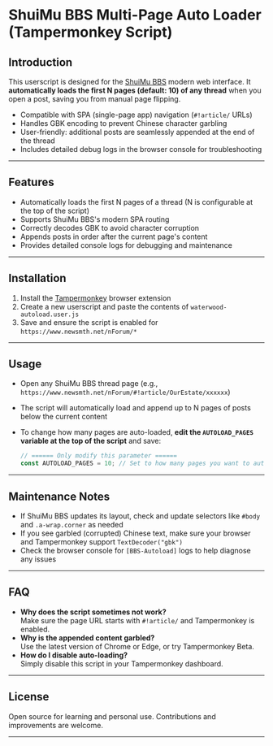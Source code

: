 # ShuiMu BBS Multi-Page Auto Loader (Tampermonkey Script)

## Introduction

This userscript is designed for the [ShuiMu BBS](https://www.newsmth.net/) modern web interface. It **automatically loads the first N pages (default: 10) of any thread** when you open a post, saving you from manual page flipping.

- Compatible with SPA (single-page app) navigation (`#!article/` URLs)
- Handles GBK encoding to prevent Chinese character garbling
- User-friendly: additional posts are seamlessly appended at the end of the thread
- Includes detailed debug logs in the browser console for troubleshooting

---

## Features

- Automatically loads the first N pages of a thread (N is configurable at the top of the script)
- Supports ShuiMu BBS's modern SPA routing
- Correctly decodes GBK to avoid character corruption
- Appends posts in order after the current page's content
- Provides detailed console logs for debugging and maintenance

---

## Installation

1. Install the [Tampermonkey](https://www.tampermonkey.net/) browser extension
2. Create a new userscript and paste the contents of `waterwood-autoload.user.js`
3. Save and ensure the script is enabled for `https://www.newsmth.net/nForum/*`

---

## Usage

- Open any ShuiMu BBS thread page (e.g., `https://www.newsmth.net/nForum/#!article/OurEstate/xxxxxx`)
- The script will automatically load and append up to N pages of posts below the current content
- To change how many pages are auto-loaded, **edit the `AUTOLOAD_PAGES` variable at the top of the script** and save:

    ```javascript
    // ====== Only modify this parameter ======
    const AUTOLOAD_PAGES = 10; // Set to how many pages you want to auto-load
    ```

---

## Maintenance Notes

- If ShuiMu BBS updates its layout, check and update selectors like `#body` and `.a-wrap.corner` as needed
- If you see garbled (corrupted) Chinese text, make sure your browser and Tampermonkey support `TextDecoder("gbk")`
- Check the browser console for `[BBS-Autoload]` logs to help diagnose any issues

---

## FAQ

- **Why does the script sometimes not work?**  
  Make sure the page URL starts with `#!article/` and Tampermonkey is enabled.
- **Why is the appended content garbled?**  
  Use the latest version of Chrome or Edge, or try Tampermonkey Beta.
- **How do I disable auto-loading?**  
  Simply disable this script in your Tampermonkey dashboard.

---

## License

Open source for learning and personal use. Contributions and improvements are welcome.

---
